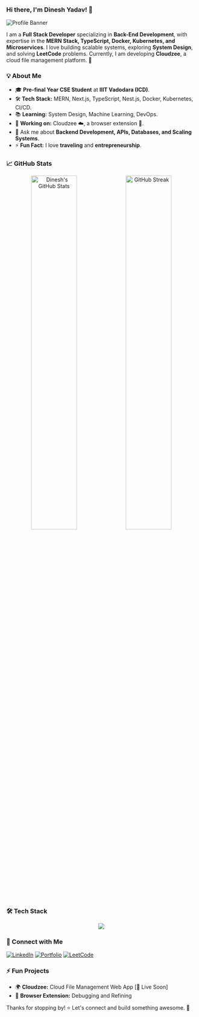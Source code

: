 ### Hi there, I'm Dinesh Yadav! 👋

![Profile Banner](https://source.unsplash.com/1600x400/?technology,coding)

I am a **Full Stack Developer** specializing in **Back-End Development**, with expertise in the **MERN Stack, TypeScript, Docker, Kubernetes, and Microservices**. I love building scalable systems, exploring **System Design**, and solving **LeetCode** problems. Currently, I am developing **Cloudzee**, a cloud file management platform. 🚀

### 💡 About Me
- 🎓 **Pre-final Year CSE Student** at **IIIT Vadodara (ICD)**.
- 🛠 **Tech Stack:** MERN, Next.js, TypeScript, Nest.js, Docker, Kubernetes, CI/CD.
- 📚 **Learning:** System Design, Machine Learning, DevOps.
- 🔧 **Working on:** Cloudzee ☁️, a browser extension 🧩.
- 💬 Ask me about **Backend Development, APIs, Databases, and Scaling Systems**.
- ⚡ **Fun Fact:** I love **traveling** and **entrepreneurship**.

### 📈 GitHub Stats
<p align="center">
  <img src="https://github-readme-stats.vercel.app/api?username=dineshyadav-cs&show_icons=true&theme=radical" alt="Dinesh's GitHub Stats" width="49%"/>
  <img src="https://github-readme-streak-stats.herokuapp.com/?user=dineshyadav-cs&theme=radical" alt="GitHub Streak" width="49%"/>
</p>

### 🛠 Tech Stack
<p align="center">
  <img src="https://skillicons.dev/icons?i=js,ts,react,nextjs,nodejs,express,mongodb,postgres,docker,kubernetes,git,github,redux,tailwind,bootstrap"/>
</p>

### 🌱 Connect with Me
[![LinkedIn](https://img.shields.io/badge/LinkedIn-blue?style=for-the-badge&logo=linkedin)](https://linkedin.com/in/dineshyadav-cs) 
[![Portfolio](https://img.shields.io/badge/Portfolio-000?style=for-the-badge&logo=vercel)](https://dineshyadav.dev) 
[![LeetCode](https://img.shields.io/badge/LeetCode-orange?style=for-the-badge&logo=leetcode)](https://leetcode.com/dineshyadav-cs)

### ⚡ Fun Projects
- 🌍 **Cloudzee:** Cloud File Management Web App [🚀 Live Soon]
- 🧩 **Browser Extension:** Debugging and Refining

Thanks for stopping by! ⭐ Let's connect and build something awesome. 🚀
